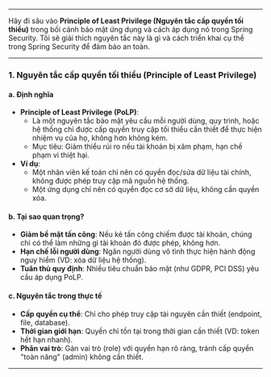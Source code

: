
---
Hãy đi sâu vào **Principle of Least Privilege (Nguyên tắc cấp quyền tối thiểu)** trong bối cảnh bảo mật ứng dụng và cách áp dụng nó trong Spring Security. Tôi sẽ giải thích nguyên tắc này là gì và cách triển khai cụ thể trong Spring Security để đảm bảo an toàn.

---

### **1. Nguyên tắc cấp quyền tối thiểu (Principle of Least Privilege)**

#### **a. Định nghĩa**
- **Principle of Least Privilege (PoLP)**:
  - Là một nguyên tắc bảo mật yêu cầu mỗi người dùng, quy trình, hoặc hệ thống chỉ được cấp quyền truy cập tối thiểu cần thiết để thực hiện nhiệm vụ của họ, không hơn không kém.
  - Mục tiêu: Giảm thiểu rủi ro nếu tài khoản bị xâm phạm, hạn chế phạm vi thiệt hại.
- **Ví dụ**:
  - Một nhân viên kế toán chỉ nên có quyền đọc/sửa dữ liệu tài chính, không được phép truy cập mã nguồn hệ thống.
  - Một ứng dụng chỉ nên có quyền đọc cơ sở dữ liệu, không cần quyền xóa.

#### **b. Tại sao quan trọng?**
- **Giảm bề mặt tấn công**: Nếu kẻ tấn công chiếm được tài khoản, chúng chỉ có thể làm những gì tài khoản đó được phép, không hơn.
- **Hạn chế lỗi người dùng**: Ngăn người dùng vô tình thực hiện hành động nguy hiểm (VD: xóa dữ liệu hệ thống).
- **Tuân thủ quy định**: Nhiều tiêu chuẩn bảo mật (như GDPR, PCI DSS) yêu cầu áp dụng PoLP.

#### **c. Nguyên tắc trong thực tế**
- **Cấp quyền cụ thể**: Chỉ cho phép truy cập tài nguyên cần thiết (endpoint, file, database).
- **Thời gian giới hạn**: Quyền chỉ tồn tại trong thời gian cần thiết (VD: token hết hạn nhanh).
- **Phân vai trò**: Gán vai trò (role) với quyền hạn rõ ràng, tránh cấp quyền "toàn năng" (admin) không cần thiết.

---

